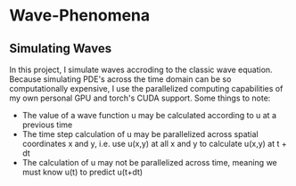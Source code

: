 # Wave-Phenomena
## Simulating Waves
In this project, I simulate waves accroding to the classic wave equation. Because simulating PDE's across the time domain can be so computationally expensive, I use the parallelized computing capabilities of my own personal GPU and torch's CUDA support. Some things to note:
* The value of a wave function u may be calculated according to u at a previous time
* The time step calculation of u may be parallelized across spatial coordinates x and y, i.e. use u(x,y) at all x and y to calculate u(x,y) at t + dt
* The calculation of u may not be parallelized across time, meaning we must know u(t) to predict u(t+dt)
